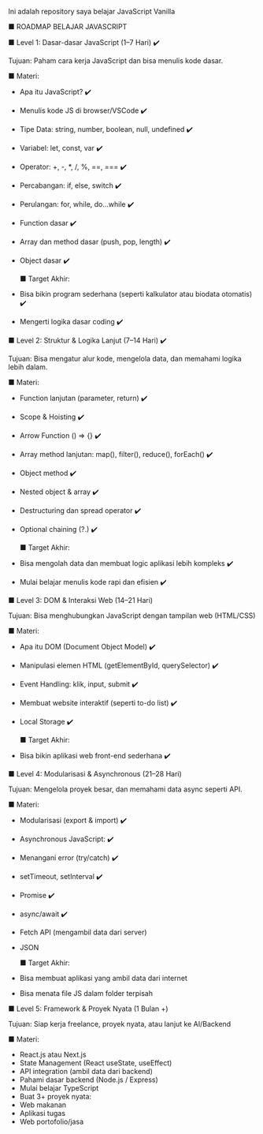 Ini adalah repository saya belajar JavaScript Vanilla

■ ROADMAP BELAJAR JAVASCRIPT

■ Level 1: Dasar-dasar JavaScript (1–7 Hari) ✔️

Tujuan: Paham cara kerja JavaScript dan bisa menulis kode dasar.

■ Materi:

- Apa itu JavaScript? ✔️
- Menulis kode JS di browser/VSCode ✔️
- Tipe Data: string, number, boolean, null, undefined ✔️
- Variabel: let, const, var ✔️
- Operator: +, -, \*, /, %, ==, === ✔️
- Percabangan: if, else, switch ✔️
- Perulangan: for, while, do...while ✔️
- Function dasar ✔️
- Array dan method dasar (push, pop, length) ✔️
- Object dasar ✔️

  ■ Target Akhir:

- Bisa bikin program sederhana (seperti kalkulator atau biodata otomatis) ✔️
- Mengerti logika dasar coding ✔️

■ Level 2: Struktur & Logika Lanjut (7–14 Hari) ✔️

Tujuan: Bisa mengatur alur kode, mengelola data, dan memahami logika lebih dalam.

■ Materi:

- Function lanjutan (parameter, return) ✔️
- Scope & Hoisting ✔️
- Arrow Function () => {} ✔️
- Array method lanjutan: map(), filter(), reduce(), forEach() ✔️
- Object method ✔️
- Nested object & array ✔️
- Destructuring dan spread operator ✔️
- Optional chaining (?.) ✔️

  ■ Target Akhir:

- Bisa mengolah data dan membuat logic aplikasi lebih kompleks ✔️
- Mulai belajar menulis kode rapi dan efisien ✔️

■ Level 3: DOM & Interaksi Web (14–21 Hari)

Tujuan: Bisa menghubungkan JavaScript dengan tampilan web (HTML/CSS)

■ Materi:

- Apa itu DOM (Document Object Model) ✔️
- Manipulasi elemen HTML (getElementById, querySelector) ✔️
- Event Handling: klik, input, submit ✔️
- Membuat website interaktif (seperti to-do list) ✔️
- Local Storage ✔️

  ■ Target Akhir:

- Bisa bikin aplikasi web front-end sederhana ✔️

■ Level 4: Modularisasi & Asynchronous (21–28 Hari)

Tujuan: Mengelola proyek besar, dan memahami data async seperti API.

■ Materi:

- Modularisasi (export & import) ✔️
- Asynchronous JavaScript: ✔️
- Menangani error (try/catch) ✔️
- setTimeout, setInterval ✔️
- Promise ✔️
- async/await ✔️
- Fetch API (mengambil data dari server)
- JSON

  ■ Target Akhir:

- Bisa membuat aplikasi yang ambil data dari internet
- Bisa menata file JS dalam folder terpisah

■ Level 5: Framework & Proyek Nyata (1 Bulan +)

Tujuan: Siap kerja freelance, proyek nyata, atau lanjut ke AI/Backend

■ Materi:

- React.js atau Next.js
- State Management (React useState, useEffect)
- API integration (ambil data dari backend)
- Pahami dasar backend (Node.js / Express)
- Mulai belajar TypeScript
- Buat 3+ proyek nyata:
- Web makanan
- Aplikasi tugas
- Web portofolio/jasa
